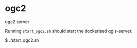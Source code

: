 # ogc2
ogc2 server

Running `start_ogc2.sh` should start the dockerised qgis-server.

$ ./start_ogc2.sh
